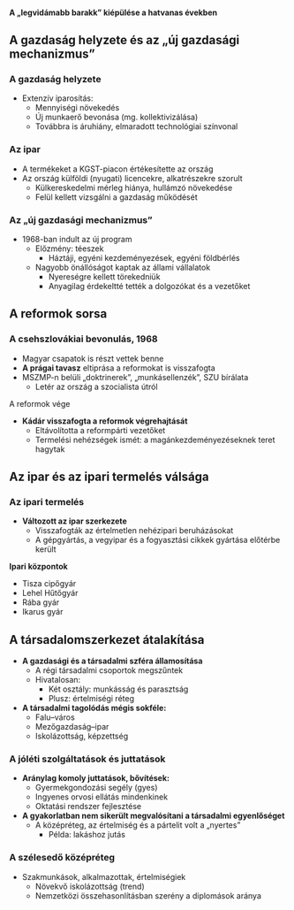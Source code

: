 #### A „legvidámabb barakk” kiépülése a hatvanas években
## A gazdaság helyzete és az „új gazdasági mechanizmus”

### A gazdaság helyzete

- Extenzív iparosítás:
    - Mennyiségi növekedés
    - Új munkaerő bevonása (mg. kollektivizálása)
    - Továbbra is áruhiány, elmaradott technológiai színvonal

### Az ipar
- A termékeket a KGST-piacon értékesítette az ország
- Az ország külföldi (nyugati) licencekre, alkatrészekre szorult
    - Külkereskedelmi mérleg hiánya, hullámzó növekedése
    - Felül kellett vizsgálni a gazdaság működését

### Az „új gazdasági mechanizmus”

- 1968-ban indult az új program
    - Előzmény: téeszek
        - Háztáji, egyéni kezdeményezések, egyéni földbérlés
    - Nagyobb önállóságot kaptak az állami vállalatok
        - Nyereségre kellett törekedniük
        - Anyagilag érdekeltté tették a dolgozókat és a vezetőket

## A reformok sorsa

### A csehszlovákiai bevonulás, 1968
- Magyar csapatok is részt vettek benne
- **A prágai tavasz** eltiprása a reformokat is visszafogta
- MSZMP-n belüli „doktrinerek”, „munkásellenzék”, SZU bírálata
    - Letér az ország a szocialista útról

A reformok vége
- **Kádár visszafogta a reformok végrehajtását**
    - Eltávolította a reformpárti vezetőket
    - Termelési nehézségek ismét: a magánkezdeményezéseknek teret hagytak

## Az ipar és az ipari termelés válsága

### Az ipari termelés
- **Változott az ipar szerkezete**
    - Visszafogták az értelmetlen nehézipari beruházásokat
    - A gépgyártás, a vegyipar és a fogyasztási cikkek gyártása előtérbe került

**Ipari központok**
- Tisza cipőgyár
- Lehel Hűtőgyár
- Rába gyár
- Ikarus gyár

## A társadalomszerkezet átalakítása

- **A gazdasági és a társadalmi szféra államosítása**
    - A régi társadalmi csoportok megszűntek
    - Hivatalosan:
        - Két osztály: munkásság és parasztság
        - Plusz: értelmiségi réteg
- **A társadalmi tagolódás mégis sokféle:**
    - Falu–város
    - Mezőgazdaság–ipar
    - Iskolázottság, képzettség

### A jóléti szolgáltatások és juttatások
- **Aránylag komoly juttatások, bővítések:**
    - Gyermekgondozási segély (gyes)
    - Ingyenes orvosi ellátás mindenkinek
    - Oktatási rendszer fejlesztése
- **A gyakorlatban nem sikerült megvalósítani a társadalmi egyenlőséget**
    - A középréteg, az értelmiség és a pártelit volt a „nyertes”
        - Példa: lakáshoz jutás
### A szélesedő középréteg
- Szakmunkások, alkalmazottak, értelmiségiek
    - Növekvő iskolázottság (trend)
    - Nemzetközi összehasonlításban szerény a diplomások aránya

